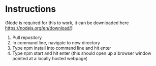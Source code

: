 # Instructions

(Node is required for this to work, it can be downloaded here https://nodejs.org/en/download/)

1. Pull repository
2. In command line, navigate to new directory
3. Type npm install into command line and hit enter
4. Type npm start and hit enter (this should open up a browser window pointed at a locally hosted webpage)
